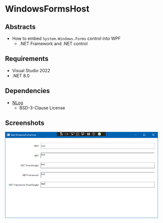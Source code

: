 # WindowsFormsHost

## Abstracts

* How to embed `System.Windows.Forms` control into WPF
  * .NET Framework and .NET control

## Requirements

* Visual Studio 2022
* .NET 8.0

## Dependencies

* [NLog](https://github.com/NLog/NLog)
  * BSD-3-Clause License

## Screenshots

<img src="./images/demo.png" />